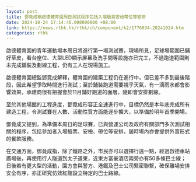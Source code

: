 ```yaml
---
layout: post
title: 鄧竟成稱啟德體育園周日測試程序包括入場驗票安檢帶位等安排
date: 2024-10-24 17:14:46.000000000 +08:00
link: https://news.rthk.hk/rthk/ch/component/k2/1776034-20241024.htm
categories: rthk
---
```


啟德體育園的青年運動場本周日將進行第一場測試賽，現場所見，足球場範圍已鋪好草皮，看台座位、大型LED顯示屏幕及洗手間等設施亦已完工，不過跑道範圍則未完成鋪裝及劃線工程，仍有工人在現場施工。

啟德體育園總監鄧竟成解釋，體育園的建築工程仍在進行中，但已差不多到最後階段，因此希望爭取時間進行測試；至於鋪裝跑道需要視乎天氣，有一滴雨水都會影響效果，承建商很有把握會於11月鋪好跑道的面層，隨即會安排劃線。

至於其他場館的工程進度，鄧竟成形容正全速進行中，目標仍然是本年底完成所有建造工程，令測試賽在人數、活動性質方面能逐步擴大，以準備於明年首季開場。

鄧竟成又提到，為準備本周日的足球賽，已與營運公司及政府有關部門多次測試相關的程序，包括參加者入場驗票、安檢、帶位等安排，屆時場內亦會提供外賣形式的餐飲服務。

在交通方面，鄧竟成指，除了鐵路之外，市民亦可以選擇行遠一點，經過啟德車站廣場後，再使用行人隧道到太子道東，近東方富豪酒店兩旁亦有50多條巴士線；日後若有更大型的活動，園方會與警方、港鐵及巴士公司緊密聯繫，確保離場安排安全有序，亦正研究仿效紅館設立特定的巴士路線。
